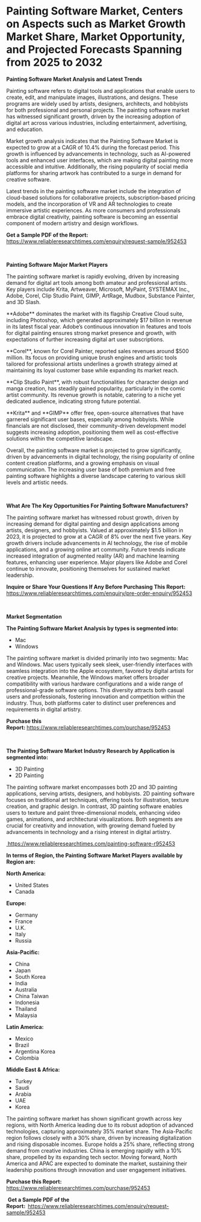 <p><h1>Painting Software Market, Centers on Aspects such as Market Growth Market Share, Market Opportunity, and Projected Forecasts Spanning from 2025 to 2032</h1></p><p><strong>Painting Software Market Analysis and Latest Trends</strong></p>
<p><p>Painting software refers to digital tools and applications that enable users to create, edit, and manipulate images, illustrations, and designs. These programs are widely used by artists, designers, architects, and hobbyists for both professional and personal projects. The painting software market has witnessed significant growth, driven by the increasing adoption of digital art across various industries, including entertainment, advertising, and education.</p><p>Market growth analysis indicates that the Painting Software Market is expected to grow at a CAGR of 10.4% during the forecast period. This growth is influenced by advancements in technology, such as AI-powered tools and enhanced user interfaces, which are making digital painting more accessible and intuitive. Additionally, the rising popularity of social media platforms for sharing artwork has contributed to a surge in demand for creative software.</p><p>Latest trends in the painting software market include the integration of cloud-based solutions for collaborative projects, subscription-based pricing models, and the incorporation of VR and AR technologies to create immersive artistic experiences. As more consumers and professionals embrace digital creativity, painting software is becoming an essential component of modern artistry and design workflows.</p></p>
<p><strong>Get a Sample PDF of the Report:&nbsp;</strong> <a href="https://www.reliableresearchtimes.com/enquiry/request-sample/952453?utm_campaign=2263&utm_medium=2&utm_source=Github&utm_content=ia&utm_term=17042025&utm_id=painting-software">https://www.reliableresearchtimes.com/enquiry/request-sample/952453</a></p>
<p>&nbsp;</p>
<p><strong>Painting Software Major Market Players</strong></p>
<p><p>The painting software market is rapidly evolving, driven by increasing demand for digital art tools among both amateur and professional artists. Key players include Krita, Artweaver, Microsoft, MyPaint, SYSTEMAX Inc., Adobe, Corel, Clip Studio Paint, GIMP, ArtRage, Mudbox, Substance Painter, and 3D Slash.</p><p>**Adobe** dominates the market with its flagship Creative Cloud suite, including Photoshop, which generated approximately $17 billion in revenue in its latest fiscal year. Adobe’s continuous innovation in features and tools for digital painting ensures strong market presence and growth, with expectations of further increasing digital art user subscriptions.</p><p>**Corel**, known for Corel Painter, reported sales revenues around $500 million. Its focus on providing unique brush engines and artistic tools tailored for professional artists underlines a growth strategy aimed at maintaining its loyal customer base while expanding its market reach.</p><p>**Clip Studio Paint**, with robust functionalities for character design and manga creation, has steadily gained popularity, particularly in the comic artist community. Its revenue growth is notable, catering to a niche yet dedicated audience, indicating strong future potential.</p><p>**Krita** and **GIMP** offer free, open-source alternatives that have garnered significant user bases, especially among hobbyists. While financials are not disclosed, their community-driven development model suggests increasing adoption, positioning them well as cost-effective solutions within the competitive landscape.</p><p>Overall, the painting software market is projected to grow significantly, driven by advancements in digital technology, the rising popularity of online content creation platforms, and a growing emphasis on visual communication. The increasing user base of both premium and free painting software highlights a diverse landscape catering to various skill levels and artistic needs.</p></p>
<p>&nbsp;</p>
<p><strong>What Are The Key Opportunities For Painting Software Manufacturers?</strong></p>
<p><p>The painting software market has witnessed robust growth, driven by increasing demand for digital painting and design applications among artists, designers, and hobbyists. Valued at approximately $1.5 billion in 2023, it is projected to grow at a CAGR of 8% over the next five years. Key growth drivers include advancements in AI technology, the rise of mobile applications, and a growing online art community. Future trends indicate increased integration of augmented reality (AR) and machine learning features, enhancing user experience. Major players like Adobe and Corel continue to innovate, positioning themselves for sustained market leadership.</p></p>
<p><strong>Inquire or Share Your Questions If Any Before Purchasing This Report:</strong> <a href="https://www.reliableresearchtimes.com/enquiry/pre-order-enquiry/952453?utm_campaign=2263&utm_medium=2&utm_source=Github&utm_content=ia&utm_term=17042025&utm_id=painting-software">https://www.reliableresearchtimes.com/enquiry/pre-order-enquiry/952453</a></p>
<p>&nbsp;</p>
<p><strong>Market Segmentation</strong></p>
<p><strong>The Painting Software Market Analysis by types is segmented into:</strong></p>
<p><ul><li>Mac</li><li>Windows</li></ul></p>
<p><p>The painting software market is divided primarily into two segments: Mac and Windows. Mac users typically seek sleek, user-friendly interfaces with seamless integration into the Apple ecosystem, favored by digital artists for creative projects. Meanwhile, the Windows market offers broader compatibility with various hardware configurations and a wide range of professional-grade software options. This diversity attracts both casual users and professionals, fostering innovation and competition within the industry. Thus, both platforms cater to distinct user preferences and requirements in digital artistry.</p></p>
<p><strong>Purchase this Report:&nbsp;</strong><a href="https://www.reliableresearchtimes.com/purchase/952453?utm_campaign=2263&utm_medium=2&utm_source=Github&utm_content=ia&utm_term=17042025&utm_id=painting-software">https://www.reliableresearchtimes.com/purchase/952453</a></p>
<p>&nbsp;</p>
<p><strong>The Painting Software Market Industry Research by Application is segmented into:</strong></p>
<p><ul><li>3D Painting</li><li>2D Painting</li></ul></p>
<p><p>The painting software market encompasses both 2D and 3D painting applications, serving artists, designers, and hobbyists. 2D painting software focuses on traditional art techniques, offering tools for illustration, texture creation, and graphic design. In contrast, 3D painting software enables users to texture and paint three-dimensional models, enhancing video games, animations, and architectural visualizations. Both segments are crucial for creativity and innovation, with growing demand fueled by advancements in technology and a rising interest in digital artistry.</p></p>
<p><a href="https://www.reliableresearchtimes.com/painting-software-r952453?utm_campaign=2263&utm_medium=2&utm_source=Github&utm_content=ia&utm_term=17042025&utm_id=painting-software">&nbsp;https://www.reliableresearchtimes.com/painting-software-r952453</a></p>
<p><strong>In terms of Region, the Painting Software Market Players available by Region are:</strong></p>
<p>
    <p> <strong> North America: </strong>
        <ul>
            <li>United States</li>
            <li>Canada</li>
        </ul>
        </p> 
    <p> <strong> Europe: </strong>
        <ul>
            <li>Germany</li>
            <li>France</li>
            <li>U.K.</li>
            <li>Italy</li>
            <li>Russia</li>
        </ul>
        </p> 
    <p> <strong> Asia-Pacific: </strong>
        <ul>
            <li>China</li>
            <li>Japan</li>
            <li>South Korea</li>
            <li>India</li>
            <li>Australia</li>
            <li>China Taiwan</li>
            <li>Indonesia</li>
            <li>Thailand</li>
            <li>Malaysia</li>
        </ul>
        </p> 
    <p> <strong> Latin America: </strong>
        <ul>
            <li>Mexico</li>
            <li>Brazil</li>
            <li>Argentina Korea</li>
            <li>Colombia</li>
        </ul>
        </p> 
    <p> <strong> Middle East & Africa: </strong>
        <ul>
            <li>Turkey</li>
            <li>Saudi</li>
            <li>Arabia</li>
            <li>UAE</li>
            <li>Korea</li>
        </ul>
    </p>
    </p>
<p><p>The painting software market has shown significant growth across key regions, with North America leading due to its robust adoption of advanced technologies, capturing approximately 35% market share. The Asia-Pacific region follows closely with a 30% share, driven by increasing digitalization and rising disposable incomes. Europe holds a 25% share, reflecting strong demand from creative industries. China is emerging rapidly with a 10% share, propelled by its expanding tech sector. Moving forward, North America and APAC are expected to dominate the market, sustaining their leadership positions through innovation and user engagement initiatives.</p></p>
<p><strong>Purchase this Report: </strong><a href="https://www.reliableresearchtimes.com/purchase/952453?utm_campaign=2263&utm_medium=2&utm_source=Github&utm_content=ia&utm_term=17042025&utm_id=painting-software">https://www.reliableresearchtimes.com/purchase/952453</a></p>
<p>&nbsp;<strong>Get a Sample PDF of the Report:&nbsp;&nbsp;</strong><a href="https://www.reliableresearchtimes.com/enquiry/request-sample/952453?utm_campaign=2263&utm_medium=2&utm_source=Github&utm_content=ia&utm_term=17042025&utm_id=painting-software">https://www.reliableresearchtimes.com/enquiry/request-sample/952453</a></p>
<p><strong></strong></p>
<p><p></p><p></p><p></p></p>